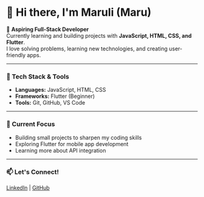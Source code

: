 # 👋 Hi there, I'm Maruli (Maru)

🚀 **Aspiring Full-Stack Developer**  
Currently learning and building projects with **JavaScript, HTML, CSS, and Flutter**.  
I love solving problems, learning new technologies, and creating user-friendly apps.

---

### 🔧 Tech Stack & Tools
- **Languages:** JavaScript, HTML, CSS
- **Frameworks:** Flutter (Beginner)
- **Tools:** Git, GitHub,  VS Code

---

### 📌 Current Focus
- Building small projects to sharpen my coding skills
- Exploring Flutter for mobile app development
- Learning more about API integration

---

### 📫 Let's Connect!
[LinkedIn](https://www.linkedin.com/in/tommypurba) | [GitHub](https://github.com/TommyPurba)
